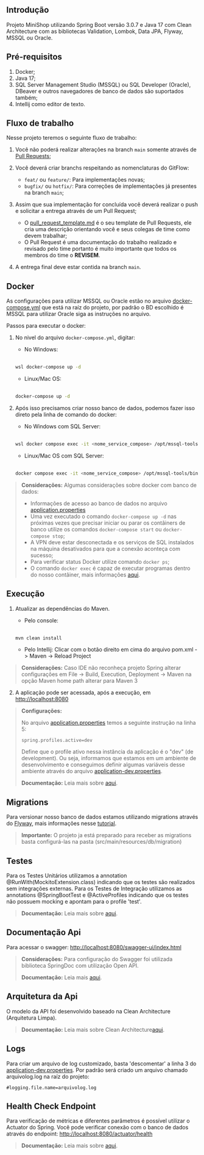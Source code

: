 ## Introdução

Projeto MiniShop utilizando Spring Boot versão 3.0.7 e Java 17 com Clean Architecture com as bibliotecas Validation, Lombok, Data JPA, Flyway, MSSQL ou Oracle.

## Pré-requisitos

1. Docker;
2. Java 17;
3. SQL Server Management Studio (MSSQL) ou SQL Developer (Oracle), DBeaver e outros navegadores de banco de dados são suportados também;
4. Intellij como editor de texto.

## Fluxo de trabalho

Nesse projeto teremos o seguinte fluxo de trabalho:

1. Você não poderá realizar alterações na branch `main` somente através de [Pull Requests](https://learn.microsoft.com/azure/devops/repos/git/about-pull-requests?view=azure-devops-2020);

2. Você deverá criar branchs respeitando as nomenclaturas do GitFlow:

    - `feat/` ou `feature/`: Para implementações novas;
    - `bugfix/` ou `hotfix/`: Para correções de implementações já presentes na branch `main`;

3. Assim que sua implementação for concluída você deverá realizar o push e solicitar a entrega através de um Pull Request;

    - O [pull_request_template.md](.azuredevops/pull_request_template.md) é o seu template de Pull Requests, ele cria uma descrição orientando você e seus colegas de time como devem trabalhar;
    - O Pull Request é uma documentação do trabalho realizado e revisado pelo time portanto é muito importante que todos os membros do time o **REVISEM**.

4. A entrega final deve estar contida na branch `main`.

## Docker

As configurações para utilizar MSSQL ou Oracle estão no arquivo [docker-compose.yml](docker-compose.yml) que está na raíz do projeto, por padrão o BD escolhido é MSSQL para utilizar Oracle siga as instruções no arquivo.

Passos para executar o docker:

1. No nivel do arquivo `docker-compose.yml`, digitar:

    - No Windows:

    <br/>

    ```bash
    wsl docker-compose up -d
    ```

    - Linux/Mac OS:

    <br/>

    ```bash
    docker-compose up -d
    ```

2. Após isso precisamos criar nosso banco de dados, podemos fazer isso direto pela linha de comando do docker:

    - No Windows com SQL Server:

    <br />

    ```bash
    wsl docker compose exec -it <nome_service_compose> /opt/mssql-tools/bin/sqlcmd -S localhost -U SA -P 'Cpc33UBI' -Q 'CREATE DATABASE minishop'
    ```

    - Linux/Mac OS com SQL Server:

    <br />

    ```bash
    docker compose exec -it <nome_service_compose> /opt/mssql-tools/bin/sqlcmd -S localhost -U SA -P 'Cpc33UBI' -Q 'CREATE DATABASE minishop'
    ```

> **Considerações:** Algumas considerações sobre docker com banco de dados:
>
> - Informações de acesso ao banco de dados no arquivo [application.properties](./src/main/resources/application.properties)
> - Uma vez executado o comando `docker-compose up -d` nas próximas vezes que precisar iniciar ou parar os contâiners de banco utilize os comandos `docker-compose start` ou `docker-compose stop`;
> - A VPN deve estar desconectada e os serviços de SQL instalados na máquina desativados para que a conexão aconteça com sucesso;
> - Para verificar status Docker utilize comando `docker ps`;
> - O comando `docker exec` é capaz de executar programas dentro do nosso contâiner, mais informações [aqui](https://docs.docker.com/engine/reference/commandline/exec/).

## Execução

1. Atualizar as dependências do Maven.

    - Pelo console:

    <br/>

    ```bash
    mvn clean install
    ```

    - Pelo Intellij: Clicar com o botão direito em cima do arquivo pom.xml -> Maven -> Reload Project

> **Considerações:** Caso IDE não reconheça projeto Spring alterar configurações em File -> Build, Execution,
> Deployment -> Maven na opção Maven home path alterar para Maven 3

2. A aplicação pode ser acessada, após a execução, em <http://localhost:8080>

> **Configurações:**
>
> No arquivo [application.properties](src/resources/application.properties) temos a seguinte instrução na linha 5:
>
> ```properties
> spring.profiles.active=dev
> ```
>
> Define que o profile ativo nessa instância da aplicação é o "dev" (de development). Ou seja, informamos que estamos em um ambiente de desenvolvimento e conseguimos definir algumas variáveis desse ambiente através do arquivo [application-dev.properties](src/resources/application-dev.properties).
>
> **Documentação:** Leia mais sobre [aqui](https://www.baeldung.com/spring-profiles).

## Migrations

Para versionar nosso banco de dados estamos utilizando migrations através do [Flyway](https://flywaydb.org/), mais informações nesse [tutorial](https://www.baeldung.com/database-migrations-with-flyway).

> **Importante:** O projeto ja está preparado para receber as migrations basta configurá-las na pasta (src/main/resources/db/migration)

## Testes

Para os Testes Unitários utilizamos a annotation @RunWith(MockitoExtension.class) indicando que os testes são realizados sem integrações externas.
Para os Testes de Integração utilizamos as annotations @SpringBootTest e @ActiveProfiles indicando que  os testes não possuem mocking e apontam para o profile 'test'.

> **Documentação:** Leia mais sobre [aqui](https://www.baeldung.com/spring-boot-testing).

## Documentação Api

Para acessar o swagger: <http://localhost:8080/swagger-ui/index.html>

> **Considerações:** Para configuração do Swagger foi utilizada biblioteca SpringDoc com utilização Open API.
> 
> **Documentação:** Leia mais [aqui](https://springdoc.org/).

## Arquitetura da Api

O modelo da API foi desenvolvido baseado na Clean Architecture (Arquitetura Limpa).

> **Documentação:** Leia mais sobre Clean Architecture[aqui](https://medium.com/luizalabs/descomplicando-a-clean-architecture-cf4dfc4a1ac6).

## Logs

Para criar um arquivo de log customizado, basta 'descomentar' a linha 3 do [application-dev.properties](./src/main/resources/application-dev.properties). Por padrão será criado um arquivo chamado arquivolog.log na raíz do projeto:

```properties
#logging.file.name=arquivolog.log
```

## Health Check Endpoint

Para verificação de métricas e diferentes parâmetros é possível utilizar o Actuator do Spring.
Você pode verificar conexão com o banco de dados através do endpoint: <http://localhost:8080/actuator/health>

> **Documentação:** Leia mais sobre [aqui](https://docs.spring.io/spring-boot/docs/current/actuator-api/htmlsingle/).